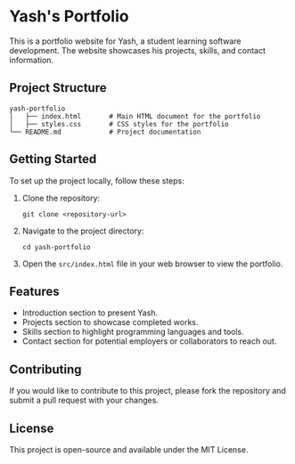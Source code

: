 # Yash's Portfolio

This is a portfolio website for Yash, a student learning software development. The website showcases his projects, skills, and contact information.

## Project Structure

```
yash-portfolio
│   ├── index.html       # Main HTML document for the portfolio
│   ├── styles.css       # CSS styles for the portfolio
└── README.md            # Project documentation
```

## Getting Started

To set up the project locally, follow these steps:

1. Clone the repository:
   ```
   git clone <repository-url>
   ```

2. Navigate to the project directory:
   ```
   cd yash-portfolio
   ```

3. Open the `src/index.html` file in your web browser to view the portfolio.

## Features

- Introduction section to present Yash.
- Projects section to showcase completed works.
- Skills section to highlight programming languages and tools.
- Contact section for potential employers or collaborators to reach out.

## Contributing

If you would like to contribute to this project, please fork the repository and submit a pull request with your changes.

## License

This project is open-source and available under the MIT License.